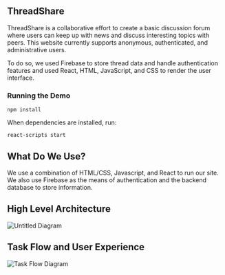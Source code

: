 ## ThreadShare
ThreadShare is a collaborative effort to create a basic discussion forum where users can keep up with news and discuss interesting topics with peers. This website currently supports anonymous, authenticated, and administrative users.

To do so, we used Firebase to store thread data and handle authentication features and used React, HTML, JavaScript, and CSS to render the user interface.

### Running the Demo

`npm install`

When dependencies are installed, run:

`react-scripts start`

## What Do We Use?
We use a combination of HTML/CSS, Javascript, and React to run our site. We also use Firebase as the means of authentication and the backend database to store information.

## High Level Architecture
![Untitled Diagram](https://user-images.githubusercontent.com/34625341/83722661-423a3100-a5f2-11ea-889c-bd48d2b958af.png)

## Task Flow and User Experience
![Task Flow Diagram](https://user-images.githubusercontent.com/34625341/83833534-09a56080-a6a1-11ea-89d1-a0d1e8736477.png)
